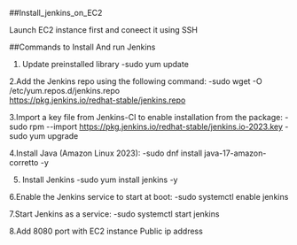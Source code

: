 ##Install_jenkins_on_EC2

Launch EC2 instance first and coneect it using SSH

##Commands to Install And run Jenkins

1. Update preinstalled library
     -sudo yum update

2.Add the Jenkins repo using the following command:
     -sudo wget -O /etc/yum.repos.d/jenkins.repo \
    https://pkg.jenkins.io/redhat-stable/jenkins.repo

3.Import a key file from Jenkins-CI to enable installation from the package:
     -sudo rpm --import https://pkg.jenkins.io/redhat-stable/jenkins.io-2023.key
     -sudo yum upgrade

4.Install Java (Amazon Linux 2023):
     -sudo dnf install java-17-amazon-corretto -y

5. Install Jenkins
     -sudo yum install jenkins -y

6.Enable the Jenkins service to start at boot:
    -sudo systemctl enable jenkins

7.Start Jenkins as a service:
    -sudo systemctl start jenkins

8.Add 8080 port with EC2 instance Public ip address


